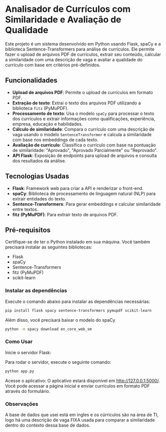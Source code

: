 # Analisador de Currículos com Similaridade e Avaliação de Qualidade

Este projeto é um sistema desenvolvido em Python usando Flask, spaCy e a biblioteca Sentence-Transformers para análise de currículos. Ele permite fazer o upload de arquivos PDF de currículos, extrair seu conteúdo, calcular a similaridade com uma descrição de vaga e avaliar a qualidade do currículo com base em critérios pré-definidos.

## Funcionalidades

- **Upload de arquivos PDF**: Permite o upload de currículos em formato PDF.
- **Extração de texto**: Extrai o texto dos arquivos PDF utilizando a biblioteca `fitz` (PyMuPDF).
- **Processamento de texto**: Usa o modelo `spaCy` para processar o texto dos currículos e extrair informações como qualificações, experiência, empresa, educação e habilidades.
- **Cálculo de similaridade**: Compara o currículo com uma descrição de vaga usando o modelo `SentenceTransformer` e calcula a similaridade com base nos embeddings de cada texto.
- **Avaliação de currículo**: Classifica o currículo com base na pontuação de similaridade: "Aprovado", "Aprovado Parcialmente" ou "Reprovado".
- **API Flask**: Exposição de endpoints para upload de arquivos e consulta dos resultados da análise.

## Tecnologias Usadas

- **Flask**: Framework web para criar a API e renderizar o front-end.
- **spaCy**: Biblioteca de processamento de linguagem natural (NLP) para extrair entidades do texto.
- **Sentence-Transformers**: Para gerar embeddings e calcular similaridade entre textos.
- **fitz (PyMuPDF)**: Para extrair texto de arquivos PDF.

## Pré-requisitos

Certifique-se de ter o Python instalado em sua máquina. Você também precisará instalar as seguintes bibliotecas:

- Flask
- spaCy
- Sentence-Transformers
- fitz (PyMuPDF)
- scikit-learn

### Instalar as dependências

Execute o comando abaixo para instalar as dependências necessárias:

```bash
pip install flask spacy sentence-transformers pymupdf scikit-learn
```

Além disso, você precisará baixar o modelo do spaCy 

```bash
python -m spacy download en_core_web_sm
```
### Como Usar
Inicie o servidor Flask:

Para rodar o servidor, execute o seguinte comando:

```bash
python app.py
```

Acesse o aplicativo:
O aplicativo estará disponível em http://127.0.0.1:5000/. Você pode acessar a página inicial e enviar currículos em formato PDF através do formulário.

### Observações
A base de dados que usei está em ingles e os cúrriculos são na área de TI, logo há uma descrição de vaga FIXA usada para comparar a similaridade dentro do contexto dessa base de dados. 